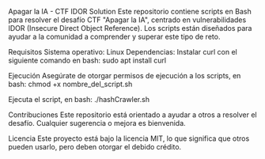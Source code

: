 Apagar la IA - CTF IDOR Solution
Este repositorio contiene scripts en Bash para resolver el desafío CTF "Apagar la IA", centrado en vulnerabilidades IDOR (Insecure Direct Object Reference). 
Los scripts están diseñados para ayudar a la comunidad a comprender y superar este tipo de reto.

Requisitos
Sistema operativo: Linux
Dependencias: Instalar curl con el siguiente comando en bash:
sudo apt install curl

Ejecución
Asegúrate de otorgar permisos de ejecución a los scripts, en bash:
chmod +x nombre_del_script.sh

Ejecuta el script, en bash:
./hashCrawler.sh

Contribuciones
Este repositorio está orientado a ayudar a otros a resolver el desafío. Cualquier sugerencia o mejora es bienvenida.

Licencia
Este proyecto está bajo la licencia MIT, lo que significa que otros pueden usarlo, pero deben otorgar el debido crédito.
